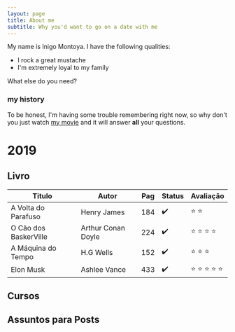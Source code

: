 ```yaml
---
layout: page
title: About me
subtitle: Why you'd want to go on a date with me
---
```


My name is Inigo Montoya. I have the following qualities:

- I rock a great mustache
- I'm extremely loyal to my family

What else do you need?

### my history

To be honest, I'm having some trouble remembering right now, so why don't you just watch [my movie](http://en.wikipedia.org/wiki/The_Princess_Bride_%28film%29) and it will answer **all** your questions.

# 2019

  ## **Livro**
    
| Titulo | Autor | Pag | Status | Avaliação |
|--------|-------|-----|--------|-----------|
|A Volta do Parafuso | Henry James | 184 | :heavy_check_mark: |  :star:  :star: |
|O Cão dos BaskerVille | Arthur Conan Doyle |224| :heavy_check_mark: |  :star:  :star:  :star:  :star: |
|A Máquina do Tempo | H.G Wells | 152 | :heavy_check_mark: | :star: :star: :star:   |
| Elon Musk         | Ashlee Vance | 433 | :heavy_check_mark: | :star: :star: :star: :star: :star:   |



## **Cursos**

## **Assuntos para Posts**
